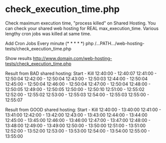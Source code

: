 check_execution_time.php
=================

Check maximum execution time, "process killed" on Shared Hosting. You can check your shared web hosting for REAL max_execution_time. Various lengthy cron jobs was killed at same time.


Add Cron Jobs
	Every minute (* * * * *) php /...PATH.../web-hosting-tests/check_execution_time.php  

Show results 
    http://www.domain.com/web-hosting-tests/check_execution_time.php
    
    
    
Result from BAD shared hosting:
   Start  -   Kill 
 12:40:00 - 12:40:07 
 12:41:00 - 12:50:04 
 12:42:00 - 12:50:04 
 12:43:00 - 12:50:03 
 12:44:00 - 12:50:04 
 12:45:00 - 12:50:04 
 12:46:00 - 12:50:04 
 12:47:00 - 12:50:04 
 12:48:00 - 12:50:05 
 12:49:00 - 12:50:05 
 12:50:00 - 12:50:10 
 12:51:00 - 12:55:02 
 12:52:00 - 12:55:02 
 12:53:00 - 12:55:03 
 12:54:00 - 12:55:03 
 12:55:00 - 12:55:07 


Result from GOOD shared hosting:
   Start  -   Kill 
 12:40:00 - 13:40:00 
 12:41:00 - 13:41:00 
 12:42:00 - 13:42:00 
 12:43:00 - 13:43:00 
 12:44:00 - 13:44:00 
 12:45:00 - 13:45:00 
 12:46:00 - 13:46:00 
 12:47:00 - 13:47:00 
 12:48:00 - 13:48:00 
 12:49:00 - 13:49:00 
 12:50:00 - 13:50:00 
 12:51:00 - 13:51:00 
 12:52:00 - 13:52:00 
 12:53:00 - 13:53:00 
 12:54:00 - 13:54:00 
 12:55:00 - 13:55:00 
	